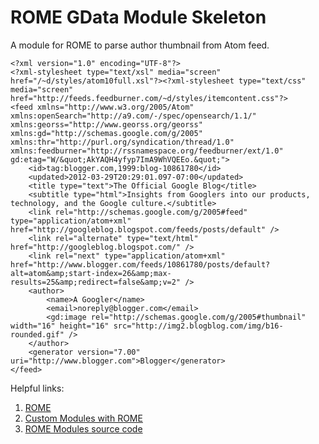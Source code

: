 ROME GData Module Skeleton
==========================

A module for ROME to parse author thumbnail from Atom feed.

	<?xml version="1.0" encoding="UTF-8"?>
	<?xml-stylesheet type="text/xsl" media="screen" href="/~d/styles/atom10full.xsl"?><?xml-stylesheet type="text/css" media="screen" href="http://feeds.feedburner.com/~d/styles/itemcontent.css"?>
	<feed xmlns="http://www.w3.org/2005/Atom" xmlns:openSearch="http://a9.com/-/spec/opensearch/1.1/" xmlns:georss="http://www.georss.org/georss" xmlns:gd="http://schemas.google.com/g/2005" xmlns:thr="http://purl.org/syndication/thread/1.0" xmlns:feedburner="http://rssnamespace.org/feedburner/ext/1.0" gd:etag="W/&quot;AkYAQH4yfyp7ImA9WhVQEEo.&quot;">
		<id>tag:blogger.com,1999:blog-10861780</id>
		<updated>2012-03-29T20:29:01.097-07:00</updated>	
		<title type="text">The Official Google Blog</title>
		<subtitle type="html">Insights from Googlers into our products, technology, and the Google culture.</subtitle>
		<link rel="http://schemas.google.com/g/2005#feed" type="application/atom+xml" href="http://googleblog.blogspot.com/feeds/posts/default" />
		<link rel="alternate" type="text/html" href="http://googleblog.blogspot.com/" />
		<link rel="next" type="application/atom+xml" href="http://www.blogger.com/feeds/10861780/posts/default?alt=atom&amp;start-index=26&amp;max-results=25&amp;redirect=false&amp;v=2" />
		<author>
			<name>A Googler</name>
			<email>noreply@blogger.com</email>
			<gd:image rel="http://schemas.google.com/g/2005#thumbnail" width="16" height="16" src="http://img2.blogblog.com/img/b16-rounded.gif" />
		</author>
		<generator version="7.00" uri="http://www.blogger.com">Blogger</generator>
	</feed>
	
Helpful links:
1. [ROME](https://rometools.jira.com/wiki/display/ROME/Home)
1. [Custom Modules with ROME](http://sujitpal.blogspot.de/2007/10/custom-modules-with-rome.html)
1. [ROME Modules source code](https://rometools.jira.com/source/browse/MODULES/trunk/src/main/java/org/rometools/feed/module)

